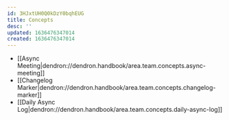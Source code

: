 ```yaml
---
id: 3HJxtUH0Q0kDzY0bqhEUG
title: Concepts
desc: ''
updated: 1636476347014
created: 1636476347014
---
```


- [[Async Meeting|dendron://dendron.handbook/area.team.concepts.async-meeting]]
- [[Changelog Marker|dendron://dendron.handbook/area.team.concepts.changelog-marker]]
- [[Daily Async Log|dendron://dendron.handbook/area.team.concepts.daily-async-log]]

